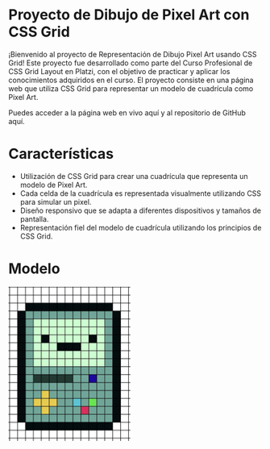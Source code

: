 # Proyecto de Dibujo de Pixel Art con CSS Grid

¡Bienvenido al proyecto de Representación de Dibujo Pixel Art usando CSS Grid! Este proyecto fue desarrollado como parte del Curso Profesional de CSS Grid Layout en Platzi, con el objetivo de practicar y aplicar los conocimientos adquiridos en el curso. El proyecto consiste en una página web que utiliza CSS Grid para representar un modelo de cuadrícula como Pixel Art.

Puedes acceder a la página web en vivo aquí y al repositorio de GitHub aquí.

# Características

- Utilización de CSS Grid para crear una cuadrícula que representa un modelo de Pixel Art.
- Cada celda de la cuadrícula es representada visualmente utilizando CSS para simular un pixel.
- Diseño responsivo que se adapta a diferentes dispositivos y tamaños de pantalla.
- Representación fiel del modelo de cuadrícula utilizando los principios de CSS Grid.

# Modelo

 <img src="./Modelo.png" alt="">